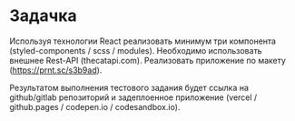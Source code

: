 # Задачка

Используя технологии React реализовать минимум три компонента (styled-components / scss / modules). Необходимо использовать внешнее Rest-API (thecatapi.com). Реализовать приложение по макету (https://prnt.sc/s3b9ad).

Результатом выполнения тестового задания будет ссылка на github/gitlab репозиторий и задеплоенное приложение (vercel / github.pages / codepen.io / codesandbox.io).
